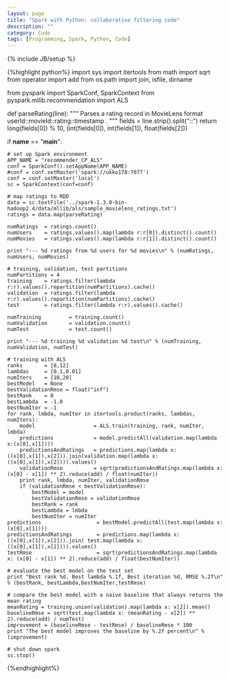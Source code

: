 ```yaml
---
layout: page
title: "Spark with Python: collaborative filtering code"
description: ""
category: Code
tags: [Programming, Spark, Python, Code]
---
```

{% include JB/setup %}


{%highlight python%}
import sys
import itertools
from math import sqrt
from operator import add
from os.path import join, isfile, dirname

from pyspark import SparkConf, SparkContext
from pyspark.mllib.recommendation import ALS

def parseRating(line):
    """
    Parses a rating record in MovieLens format userId::movieId::rating::timestamp .
    """
    fields = line.strip().split("::")
    return long(fields[0]) % 10, (int(fields[0]), int(fields[1]), float(fields[2]))

if __name__ == "__main__":
    
    # set up Spark environment
    APP_NAME = "recommender_CP_ALS"
    conf = SparkConf().setAppName(APP_NAME)
    #conf = conf.setMaster('spark://ukko178:7077')
    conf = conf.setMaster('local')
    sc = SparkContext(conf=conf)

    # map ratings to RDD
    data = sc.textFile('../spark-1.3.0-bin-hadoop2.4/data/mllib/als/sample_movielens_ratings.txt')
    ratings = data.map(parseRating)

    numRatings  = ratings.count()
    numUsers    = ratings.values().map(lambda r:r[0]).distinct().count()
    numMovies   = ratings.values().map(lambda r:r[1]).distinct().count()

    print "--- %d ratings from %d users for %d movies\n" % (numRatings, numUsers, numMovies)

    # training, validation, test partitions 
    numPartitions = 4
    training    = ratings.filter(lambda r:r).values().repartition(numPartitions).cache()
    validation  = ratings.filter(lambda r:r).values().repartition(numPartitions).cache()
    test        = ratings.filter(lambda r:r).values().cache()

    numTraining         = training.count()
    numValidation       = validation.count()
    numTest             = test.count()

    print "--- %d training %d validation %d test\n" % (numTraining, numValidation, numTest)

    # training with ALS
    ranks       = [8,12]
    lambdas     = [0.1,0.01]
    numIters    = [10,20]
    bestModel   = None
    bestValidationRmse = float("inf")
    bestRank    = 0
    bestLambda  = -1.0
    bestNumIter = -1
    for rank, lmbda, numIter in itertools.product(ranks, lambdas, numIters):
        model                   = ALS.train(training, rank, numIter, lmbda)
        predictions             = model.predictAll(validation.map(lambda x:(x[0],x[1])))
        predictionsAndRatings   = predictions.map(lambda x:((x[0],x[1]),x[2])).join(validation.map(lambda x:((x[0],x[1]),x[2]))).values()
        validationRmse          = sqrt(predictionsAndRatings.map(lambda x: (x[0] - x[1]) ** 2).reduce(add) / float(numIter))
        print rank, lmbda, numIter, validationRmse
        if (validationRmse < bestValidationRmse):
            bestModel = model
            bestValidationRmse = validationRmse
            bestRank = rank
            bestLambda = lmbda
            bestNumIter = numIter
    predictions                  = bestModel.predictAll(test.map(lambda x:(x[0],x[1])))
    predictionsAndRatings        = predictions.map(lambda x:((x[0],x[1]),x[2])).join( test.map(lambda x:((x[0],x[1]),x[2]))).values()
    testRmse                     = sqrt(predictionsAndRatings.map(lambda x: (x[0] - x[1]) ** 2).reduce(add) / float(bestNumIter))

    # evaluate the best model on the test set
    print "Best rank %d, Best lambda %.1f, Best iteration %d, RMSE %.2f\n" % (bestRank, bestLambda,bestNumIter,testRmse) 
    
    # compare the best model with a naive baseline that always returns the mean rating
    meanRating = training.union(validation).map(lambda x: x[2]).mean()
    baselineRmse = sqrt(test.map(lambda x: (meanRating - x[2]) ** 2).reduce(add) / numTest)
    improvement = (baselineRmse - testRmse) / baselineRmse * 100
    print "The best model improves the baseline by %.2f percent\n" % (improvement)

    # shut down spark
    sc.stop()
{%endhighlight%}





